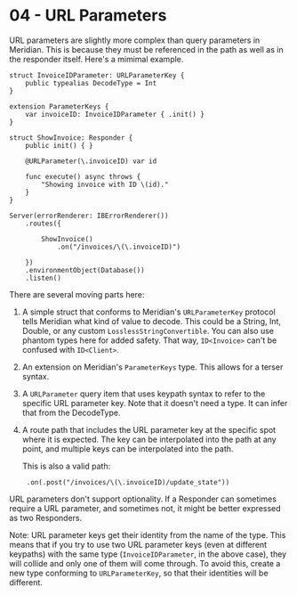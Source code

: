 # 04 - URL Parameters

URL parameters are slightly more complex than query parameters in Meridian. This is because they must be referenced in the path as well as in the responder itself. Here's a  mimimal example.

    struct InvoiceIDParameter: URLParameterKey {
        public typealias DecodeType = Int
    }
    
    extension ParameterKeys {
        var invoiceID: InvoiceIDParameter { .init() }
    }
    
    struct ShowInvoice: Responder {
        public init() { }
    
        @URLParameter(\.invoiceID) var id
        
        func execute() async throws {
            "Showing invoice with ID \(id)."
        }
    }

    Server(errorRenderer: IBErrorRenderer())
        .routes({
            
            ShowInvoice()
                .on("/invoices/\(\.invoiceID)")
            
        })
        .environmentObject(Database())
        .listen()

There are several moving parts here:

1. A simple struct that conforms to Meridian's `URLParameterKey` protocol tells Meridian what kind of value to decode. This could be a String, Int, Double, or any custom `LosslessStringConvertible`. You can also use phantom types here for added safety. That way, `ID<Invoice>` can't be confused with `ID<Client>`.
2. An extension on Meridian's `ParameterKeys` type. This allows for a terser syntax.
3. A `URLParameter` query item that uses keypath syntax to refer to the specific URL parameter key. Note that it doesn't need a type. It can infer that from the DecodeType.
4. A route path that includes the URL parameter key at the specific spot where it is expected. The key can be interpolated into the path at any point, and multiple keys can be interpolated into the path.

    This is also a valid path:

        .on(.post("/invoices/\(\.invoiceID)/update_state"))

URL parameters don't support optionality. If a Responder can sometimes require a URL parameter, and sometimes not, it might be better expressed as two Responders.

Note: URL parameter keys get their identity from the name of the type. This means that if you try to use two URL parameter keys (even at different keypaths) with the same type (`InvoiceIDParameter`, in the above case), they will collide and only one of them will come through. To avoid this, create a new type conforming to `URLParameterKey`, so that their identities will be different.
